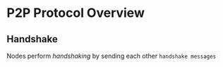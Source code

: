 # P2P Protocol Overview

## Handshake


Nodes perform *handshaking* by sending each other `handshake messages`

